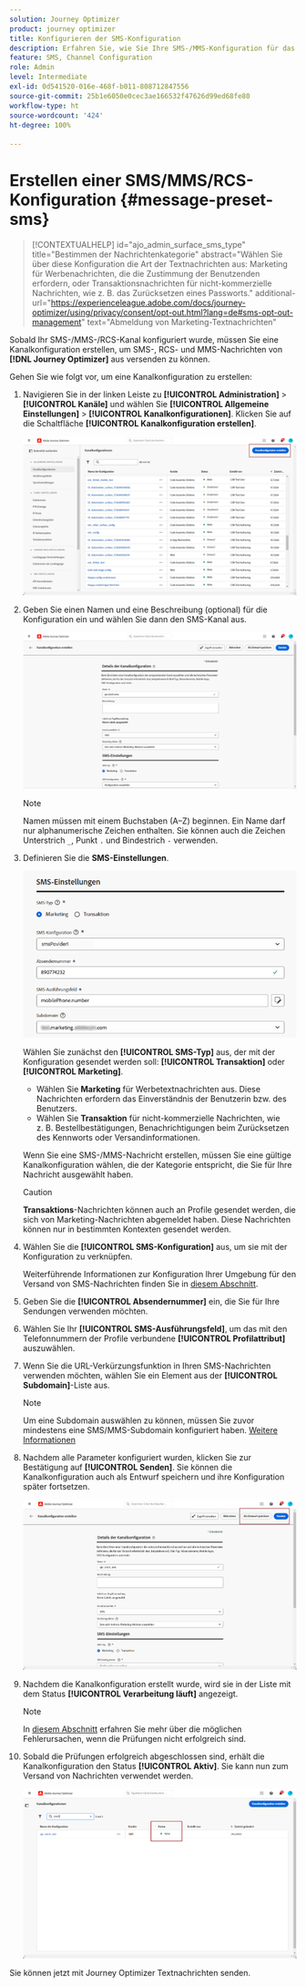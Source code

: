 ```yaml
---
solution: Journey Optimizer
product: journey optimizer
title: Konfigurieren der SMS-Konfiguration
description: Erfahren Sie, wie Sie Ihre SMS-/MMS-Konfiguration für das Senden von Textnachrichten mit Journey Optimizer konfigurieren.
feature: SMS, Channel Configuration
role: Admin
level: Intermediate
exl-id: 0d541520-016e-468f-b011-808712847556
source-git-commit: 25b1e6050e0cec3ae166532f47626d99ed68fe80
workflow-type: ht
source-wordcount: '424'
ht-degree: 100%

---
```


# Erstellen einer SMS/MMS/RCS-Konfiguration {#message-preset-sms}

>[!CONTEXTUALHELP]
>id="ajo_admin_surface_sms_type"
>title="Bestimmen der Nachrichtenkategorie"
>abstract="Wählen Sie über diese Konfiguration die Art der Textnachrichten aus: Marketing für Werbenachrichten, die die Zustimmung der Benutzenden erfordern, oder Transaktionsnachrichten für nicht-kommerzielle Nachrichten, wie z. B. das Zurücksetzen eines Passworts."
>additional-url="https://experienceleague.adobe.com/docs/journey-optimizer/using/privacy/consent/opt-out.html?lang=de#sms-opt-out-management" text="Abmeldung von Marketing-Textnachrichten"

Sobald Ihr SMS-/MMS-/RCS-Kanal konfiguriert wurde, müssen Sie eine Kanalkonfiguration erstellen, um SMS-, RCS- und MMS-Nachrichten von **[!DNL Journey Optimizer]** aus versenden zu können.

Gehen Sie wie folgt vor, um eine Kanalkonfiguration zu erstellen:

1. Navigieren Sie in der linken Leiste zu **[!UICONTROL Administration]** > **[!UICONTROL Kanäle]** und wählen Sie **[!UICONTROL Allgemeine Einstellungen]** > **[!UICONTROL Kanalkonfigurationen]**. Klicken Sie auf die Schaltfläche **[!UICONTROL Kanalkonfiguration erstellen]**.

   ![](assets/preset-create.png)

1. Geben Sie einen Namen und eine Beschreibung (optional) für die Konfiguration ein und wählen Sie dann den SMS-Kanal aus.

   ![](assets/sms-create-surface.png)

   >[!NOTE]
   >
   > Namen müssen mit einem Buchstaben (A–Z) beginnen. Ein Name darf nur alphanumerische Zeichen enthalten. Sie können auch die Zeichen Unterstrich `_`, Punkt `.` und Bindestrich `-` verwenden.

1. Definieren Sie die **SMS-Einstellungen**.

   ![](assets/sms-surface-settings.png)

   Wählen Sie zunächst den **[!UICONTROL SMS-Typ]** aus, der mit der Konfiguration gesendet werden soll: **[!UICONTROL Transaktion]** oder **[!UICONTROL Marketing]**.

   * Wählen Sie **Marketing** für Werbetextnachrichten aus. Diese Nachrichten erfordern das Einverständnis der Benutzerin bzw. des Benutzers.
   * Wählen Sie **Transaktion** für nicht-kommerzielle Nachrichten, wie z. B. Bestellbestätigungen, Benachrichtigungen beim Zurücksetzen des Kennworts oder Versandinformationen.

   Wenn Sie eine SMS-/MMS-Nachricht erstellen, müssen Sie eine gültige Kanalkonfiguration wählen, die der Kategorie entspricht, die Sie für Ihre Nachricht ausgewählt haben.

   >[!CAUTION]
   >
   >**Transaktions**-Nachrichten können auch an Profile gesendet werden, die sich von Marketing-Nachrichten abgemeldet haben. Diese Nachrichten können nur in bestimmten Kontexten gesendet werden.

1. Wählen Sie die **[!UICONTROL SMS-Konfiguration]** aus, um sie mit der Konfiguration zu verknüpfen.

   Weiterführende Informationen zur Konfiguration Ihrer Umgebung für den Versand von SMS-Nachrichten finden Sie in [diesem Abschnitt](#create-api).

1. Geben Sie die **[!UICONTROL Absendernummer]** ein, die Sie für Ihre Sendungen verwenden möchten.

1. Wählen Sie Ihr **[!UICONTROL SMS-Ausführungsfeld]**, um das mit den Telefonnummern der Profile verbundene **[!UICONTROL Profilattribut]** auszuwählen.

1. Wenn Sie die URL-Verkürzungsfunktion in Ihren SMS-Nachrichten verwenden möchten, wählen Sie ein Element aus der **[!UICONTROL Subdomain]**-Liste aus.

   >[!NOTE]
   >
   >Um eine Subdomain auswählen zu können, müssen Sie zuvor mindestens eine SMS/MMS-Subdomain konfiguriert haben. [Weitere Informationen](sms-subdomains.md)

1. Nachdem alle Parameter konfiguriert wurden, klicken Sie zur Bestätigung auf **[!UICONTROL Senden]**. Sie können die Kanalkonfiguration auch als Entwurf speichern und ihre Konfiguration später fortsetzen.

   ![](assets/sms-submit-surface.png)

1. Nachdem die Kanalkonfiguration erstellt wurde, wird sie in der Liste mit dem Status **[!UICONTROL Verarbeitung läuft]** angezeigt.

   >[!NOTE]
   >
   >In [diesem Abschnitt](../configuration/channel-surfaces.md) erfahren Sie mehr über die möglichen Fehlerursachen, wenn die Prüfungen nicht erfolgreich sind.

1. Sobald die Prüfungen erfolgreich abgeschlossen sind, erhält die Kanalkonfiguration den Status **[!UICONTROL Aktiv]**. Sie kann nun zum Versand von Nachrichten verwendet werden.

   ![](assets/preset-active.png)

Sie können jetzt mit Journey Optimizer Textnachrichten senden.

